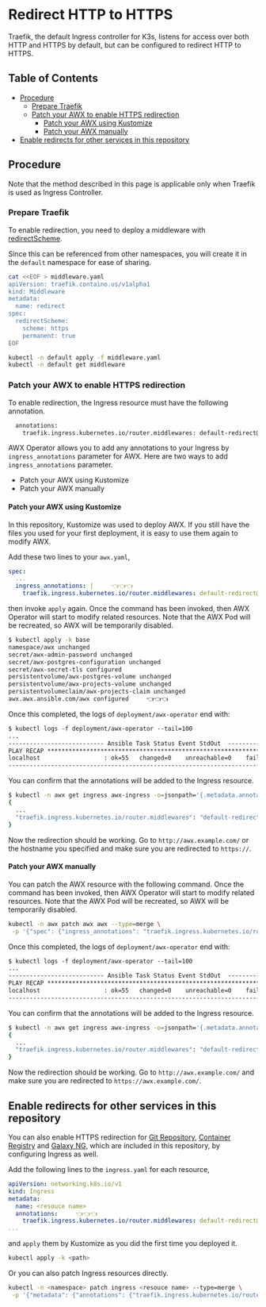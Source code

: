 <!-- omit in toc -->
# Redirect HTTP to HTTPS

Traefik, the default Ingress controller for K3s, listens for access over both HTTP and HTTPS by default, but can be configured to redirect HTTP to HTTPS.

<!-- omit in toc -->
## Table of Contents

- [Procedure](#procedure)
  - [Prepare Traefik](#prepare-traefik)
  - [Patch your AWX to enable HTTPS redirection](#patch-your-awx-to-enable-https-redirection)
    - [Patch your AWX using Kustomize](#patch-your-awx-using-kustomize)
    - [Patch your AWX manually](#patch-your-awx-manually)
- [Enable redirects for other services in this repository](#enable-redirects-for-other-services-in-this-repository)

## Procedure

Note that the method described in this page is applicable only when Traefik is used as Ingress Controller.

### Prepare Traefik

To enable redirection, you need to deploy a middleware with [redirectScheme](https://doc.traefik.io/traefik/v2.0/middlewares/redirectscheme/).

Since this can be referenced from other namespaces, you will create it in the `default` namespace for ease of sharing.

```bash
cat <<EOF > middleware.yaml
apiVersion: traefik.containo.us/v1alpha1
kind: Middleware
metadata:
  name: redirect
spec:
  redirectScheme:
    scheme: https
    permanent: true
EOF

kubectl -n default apply -f middleware.yaml
kubectl -n default get middleware
```

### Patch your AWX to enable HTTPS redirection

To enable redirection, the Ingress resource must have the following annotation.

```bash
  annotations:
    traefik.ingress.kubernetes.io/router.middlewares: default-redirect@kubernetescrd
```

AWX Operator allows you to add any annotations to your Ingress by `ingress_annotations` parameter for AWX. Here are two ways to add `ingress_annotations` parameter.

- Patch your AWX using Kustomize
- Patch your AWX manually

#### Patch your AWX using Kustomize

In this repository, Kustomize was used to deploy AWX. If you still have the files you used for your first deployment, it is easy to use them again to modify AWX.

Add these two lines to your `awx.yaml`,

```yaml
spec:
  ...
  ingress_annotations: |     👈👈👈
    traefik.ingress.kubernetes.io/router.middlewares: default-redirect@kubernetescrd     👈👈👈
```

then invoke `apply` again. Once the command has been invoked, then AWX Operator will start to modify related resources. Note that the AWX Pod will be recreated, so AWX will be temporarily disabled.

```bash
$ kubectl apply -k base
namespace/awx unchanged
secret/awx-admin-password unchanged
secret/awx-postgres-configuration unchanged
secret/awx-secret-tls configured
persistentvolume/awx-postgres-volume unchanged
persistentvolume/awx-projects-volume unchanged
persistentvolumeclaim/awx-projects-claim unchanged
awx.awx.ansible.com/awx configured     👈👈👈
```

Once this completed, the logs of `deployment/awx-operator` end with:

```txt
$ kubectl logs -f deployment/awx-operator --tail=100
...
--------------------------- Ansible Task Status Event StdOut  -----------------
PLAY RECAP *********************************************************************
localhost                  : ok=55   changed=0    unreachable=0    failed=0    skipped=37   rescued=0    ignored=0
-------------------------------------------------------------------------------
```

You can confirm that the annotations will be added to the Ingress resource.

```bash
$ kubectl -n awx get ingress awx-ingress -o=jsonpath='{.metadata.annotations}' | jq
{
  ...
  "traefik.ingress.kubernetes.io/router.middlewares": "default-redirect@kubernetescrd"
}
```

Now the redirection should be working. Go to `http://awx.example.com/` or the hostname you specified and make sure you are redirected to `https://`.

#### Patch your AWX manually

You can patch the AWX resource with the following command. Once the command has been invoked, then AWX Operator will start to modify related resources. Note that the AWX Pod will be recreated, so AWX will be temporarily disabled.

```bash
kubectl -n awx patch awx awx --type=merge \
 -p '{"spec": {"ingress_annotations": "traefik.ingress.kubernetes.io/router.middlewares: default-redirect@kubernetescrd"}}'
```

Once this completed, the logs of `deployment/awx-operator` end with:

```txt
$ kubectl logs -f deployment/awx-operator --tail=100
...
--------------------------- Ansible Task Status Event StdOut  -----------------
PLAY RECAP *********************************************************************
localhost                  : ok=55   changed=0    unreachable=0    failed=0    skipped=37   rescued=0    ignored=0
-------------------------------------------------------------------------------
```

You can confirm that the annotations will be added to the Ingress resource.

```bash
$ kubectl -n awx get ingress awx-ingress -o=jsonpath='{.metadata.annotations}' | jq
{
  ...
  "traefik.ingress.kubernetes.io/router.middlewares": "default-redirect@kubernetescrd"
}
```

Now the redirection should be working. Go to `http://awx.example.com/` and make sure you are redirected to `https://awx.example.com/`.

## Enable redirects for other services in this repository

You can also enable HTTPS redirection for [Git Repository](../git/), [Container Registry](../registry) and [Galaxy NG](../galaxy), which are included in this repository, by configuring Ingress as well.

Add the following lines to the `ingress.yaml` for each resource,

```yaml
apiVersion: networking.k8s.io/v1
kind: Ingress
metadata:
  name: <resouce name>
  annotations:     👈👈👈
    traefik.ingress.kubernetes.io/router.middlewares: default-redirect@kubernetescrd     👈👈👈
...
```

and `apply` them by Kustomize as you did the first time you deployed it.

```bash
kubectl apply -k <path>
```

Or you can also patch Ingress resources directly.

```bash
kubectl -n <namespace> patch ingress <resouce name> --type=merge \
 -p '{"metadata": {"annotations": {"traefik.ingress.kubernetes.io/router.middlewares": "default-redirect@kubernetescrd"}}}'
```
